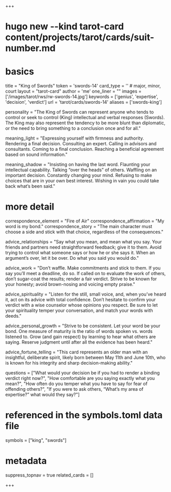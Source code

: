 +++
# hugo new --kind tarot-card content/projects/tarot/cards/suit-number.md
# basics
title     		 = "King of Swords"
token					 = 'swords-14'
card_type			 = '' # major, minor, court
layout				 = "tarot-card"
author    		 = 'me'
one_liner 		 = ""
images				 = ['/images/tarot/rws/rw-swords-14.jpg']
keywords			 = ['genius', 'expertise', 'decision', 'verdict']
url						 = 'tarot/cards/swords-14'
aliases				 = ['swords-king']

personality    = "The King of Swords can represent anyone who tends to control or seek to control (King) intellectual and verbal responses (Swords). The King may also represent the tendency to be more blunt than diplomatic, or the need to bring something to a conclusion once and for all."

meaning_light  = "Expressing yourself with firmness and authority. Rendering a final decision. Consulting an expert. Calling in advisors and consultants. Coming to a final conclusion. Reaching a beneficial agreement based on sound information."

meaning_shadow = "Insisting on having the last word. Flaunting your intellectual capability. Talking “over the heads” of others. Waffling on an important decision. Constantly changing your mind. Refusing to make choices that are in your own best interest. Wishing in vain you could take back what’s been said."

# more detail
correspondence_element 			= "Fire of Air"
correspondence_affirmation 	= "My word is my bond."
correspondence_story 				= "The main character must choose a side and stick with that choice, regardless of the consequences."

advice_relationships 	 = "Say what you mean, and mean what you say. Your friends and partners need straightforward feedback; give it to them. Avoid trying to control what someone says or how he or she says it. When an argument’s over, let it be over. Do what you said you would do."

advice_work 					 = "Don’t waffle. Make commitments and stick to them. If you say you’ll meet a deadline, do so. If called on to evaluate the work of others, don’t sugar-coat the results; render a fair verdict. Strive to be known for your honesty; avoid brown-nosing and voicing empty praise."

advice_spirituality 	 = "Listen for the still, small voice, and, when you’ve heard it, act on its advice with total confidence. Don’t hesitate to confirm your verdict with a wise counselor whose opinions you respect. Be sure to let your spirituality temper your conversation, and match your words with deeds."

advice_personal_growth = "Strive to be consistent. Let your word be your bond. One measure of maturity is the ratio of words spoken vs. words listened to. Grow (and gain respect) by learning to hear what others are saying. Reserve judgment until after all the evidence has been heard."

advice_fortune_telling = "This card represents an older man with an insightful, deliberate spirit, likely born between May 11th and June 10th, who is known for his integrity and sharp decision-making ability."

questions	= ["What would your decision be if you had to render a binding verdict right now?", "How comfortable are you saying exactly what you mean?", "How often do you temper what you have to say for fear of offending others?", "If you were to ask others, “What’s my area of expertise?” what would they say?"]

# referenced in the symbols.toml data file
symbols	  = ["king", "swords"]

# metadata
suppress_topnav = true
related_cards 	= []

+++